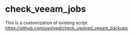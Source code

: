 # check_veeam_jobs

This is a customization of existing script https://github.com/usolved/check_usolved_veeam_backups
